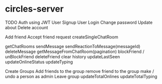 # circles-server

TODO
Auth using JWT
User Signup
User Login
Change password
Update about
Delete account

Add friend
Accept friend request
createSingleChatRoom

getChatRooms
sendMessage
sendReactionToMessage(messageId)
deleteMessage
getMessageFromChatRoom(pagination)
blockFriend / unBlockFriend
deleteFriend
clear history
updateLastSeen
updateOnlineStatus
updateTyping

Create Groups
Add friends to the group
remove friend to the group
make / undo a person as admin
Leave group
updateTotalOnlines
updateTotalTyping
